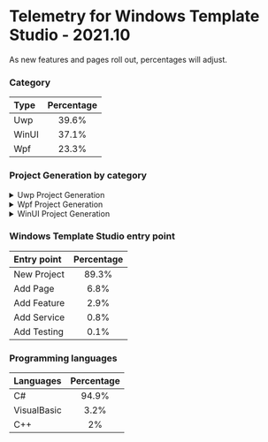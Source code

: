# Telemetry for Windows Template Studio - 2021.10

As new features and pages roll out, percentages  will adjust.

### Category

|Type|Percentage|
|:---|:---:|
|Uwp|39.6%|
|WinUI|37.1%|
|Wpf|23.3%|

### Project Generation by category

<details>
<summary>Uwp Project Generation</summary>

### Project Type

|Project|Percentage|
|:---|:---:|
|Navigation View|70.1%|
|Blank|13.8%|
|Horizontal Navigation View|9.2%|
|MenuBar|6.8%|
|Tabbed / Pivot|0.1%|

### Framework

|Framework Type|Percentage|
|:---|:---:|
|MVVMToolkit|66.1%|
|CodeBehind|21.3%|
|Prism|7%|
|Caliburn.Micro|2.9%|
|MVVM Basic|1.9%|
|MVVM Light|0.8%|

### Pages

|Pages|Percentage|
|:---|:---:|
|Blank|32%|
|Settings|14.1%|
|ListDetails|7.6%|
|DataGrid|6.8%|
|Content Grid|5.1%|
|Web View|4.1%|
|TabView|3.6%|
|Chart|3.5%|
|Two Pane View|3.2%|
|TreeView|3.1%|
|Tabbed / Pivot|3%|
|ImageGallery|2.5%|
|Telerik Data Grid|2.1%|
|Map|2.1%|
|MediaPlayer|2%|
|Ink Draw|1.4%|
|Camera|1.3%|
|Ink Draw Picture|1.3%|
|Ink Smart Canvas|1.2%|
|Master/Detail|0.1%|

### Features

|Features|Percentage|
|:---|:---:|
|Settings Storage|23.4%|
|Theme Selection|22.1%|
|App Config|9.1%|
|Toast Notifications|5.1%|
|Multiple views|4.5%|
|Background Task|3.4%|
|First Run Prompt|3.4%|
|Deep Linking|3.2%|
|What's New Prompt|3.2%|
|Drag & Drop|2.9%|
|Suspend and Resume|2.5%|
|Live Tile|2.2%|
|VS App Center Analytics|2%|
|User Activity|1.9%|
|Share Source|1.7%|
|Command Line Launch|1.6%|
|Web to App link|1.4%|
|Share Target|1.3%|
|Feedback Hub Link|1.2%|
|Multi-Instance|1.2%|
|Dev Center Notifications|0.8%|
|Multi-Instance Advanced|0.7%|
|Azure Notifications|0.6%|
|3D App Launcher|0.5%|

### Services

|Services|Percentage|
|:---|:---:|
|Sample Data|45.5%|
|SQL Server Data|12.8%|
|HTTP Data Service|12.8%|
|XAML Styler Config|8.9%|
|Forced Login|7.2%|
|Web API|6%|
|Optional Login|5.1%|
|Secured Web API|1.7%|

### Testing

|Testing|Percentage|
|:---|:---:|
|Test App with xUnit|31%|
|Test App with MSTest|29.5%|
|Test Core library with xUnit|24.1%|
|Test Core library with MSTest|6.3%|
|Win App Driver|5.1%|
|Test Core library with NUnit|3.9%|


</details>

<details>
<summary>Wpf Project Generation</summary>

### Project Type

|Project|Percentage|
|:---|:---:|
|Navigation View|59.8%|
|MenuBar|14.9%|
|Blank|13%|
|Ribbon|12.3%|

### Framework

|Framework Type|Percentage|
|:---|:---:|
|MVVMToolkit|71.8%|
|Prism|13.4%|
|CodeBehind|11.7%|
|MVVM Light|1.8%|
|MVVM Basic|1.3%|

### Pages

|Pages|Percentage|
|:---|:---:|
|Blank|41.3%|
|Settings|16.6%|
|ListDetails|13.8%|
|Data Grid|12%|
|Content Grid|9.2%|
|Web View|4.8%|
|XAML Island|2.2%|
|MasterDetail|0%|

### Features

|Features|Percentage|
|:---|:---:|
|Persist And Restore|18%|
|Theme Selection|16.8%|
|System Service|15.7%|
|Application Info Service|15.1%|
|Sample Data|14.5%|
|Multiple views|9.3%|
|Toast Notifications|5.8%|
|MSIX Packaging|2.9%|
|XAML Island UWP App|2%|

### Services

|Services|Percentage|
|:---|:---:|
|Optional Login|57.4%|
|Forced Login|42.6%|

### Testing

|Testing|Percentage|
|:---|:---:|
|Test App with MSTest|35.4%|
|Test App with xUnit|22.1%|
|Test App with NUnit|11.6%|
|Test Core library with xUnit|11%|
|Test Core library with MSTest|7.7%|
|Win App Driver|7.7%|
|Test Core library with NUnit|4.4%|


</details>

<details>
<summary>WinUI Project Generation</summary>

### App Model

|App Model|Percentage|
|:---|:---:|
|Desktop|100%|

### Project Type

|Project|Percentage|
|:---|:---:|
|Navigation View|55.7%|
|Blank|20.7%|
|MenuBar|12.2%|
|BlankAdvanced|11.4%|

### Framework

|Framework Type|Percentage|
|:---|:---:|
|MVVMToolkit|79.3%|
|None|20.7%|

### Pages

|Pages|Percentage|
|:---|:---:|
|Blank|40.5%|
|Settings|17.6%|
|ListDetails|13.7%|
|DataGrid|11.6%|
|Content Grid|10%|
|WebView|6.6%|

### Features

|Features|Percentage|
|:---|:---:|
|MSIX Packaging|38.5%|
|Settings Storage|22.9%|
|Theme Selection|21.3%|
|Sample Data|17.2%|


</details>

### Windows Template Studio entry point

|Entry point|Percentage|
|:---|:---:|
|New Project|89.3%|
|Add Page|6.8%|
|Add Feature|2.9%|
|Add Service|0.8%|
|Add Testing|0.1%|

### Programming languages

|Languages|Percentage|
|:---|:---:|
|C#|94.9%|
|VisualBasic|3.2%|
|C++|2%|

